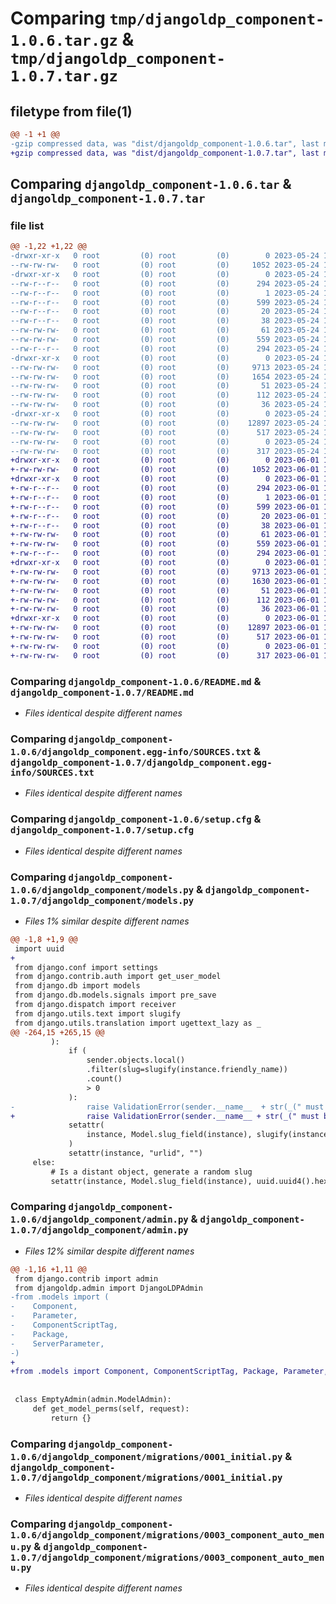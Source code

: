# Comparing `tmp/djangoldp_component-1.0.6.tar.gz` & `tmp/djangoldp_component-1.0.7.tar.gz`

## filetype from file(1)

```diff
@@ -1 +1 @@
-gzip compressed data, was "dist/djangoldp_component-1.0.6.tar", last modified: Wed May 24 10:29:13 2023, max compression
+gzip compressed data, was "dist/djangoldp_component-1.0.7.tar", last modified: Thu Jun  1 15:42:55 2023, max compression
```

## Comparing `djangoldp_component-1.0.6.tar` & `djangoldp_component-1.0.7.tar`

### file list

```diff
@@ -1,22 +1,22 @@
-drwxr-xr-x   0 root         (0) root         (0)        0 2023-05-24 10:29:13.000000 djangoldp_component-1.0.6/
--rw-rw-rw-   0 root         (0) root         (0)     1052 2023-05-24 10:28:53.000000 djangoldp_component-1.0.6/README.md
-drwxr-xr-x   0 root         (0) root         (0)        0 2023-05-24 10:29:13.000000 djangoldp_component-1.0.6/djangoldp_component.egg-info/
--rw-r--r--   0 root         (0) root         (0)      294 2023-05-24 10:29:13.000000 djangoldp_component-1.0.6/djangoldp_component.egg-info/PKG-INFO
--rw-r--r--   0 root         (0) root         (0)        1 2023-05-24 10:29:13.000000 djangoldp_component-1.0.6/djangoldp_component.egg-info/dependency_links.txt
--rw-r--r--   0 root         (0) root         (0)      599 2023-05-24 10:29:13.000000 djangoldp_component-1.0.6/djangoldp_component.egg-info/SOURCES.txt
--rw-r--r--   0 root         (0) root         (0)       20 2023-05-24 10:29:13.000000 djangoldp_component-1.0.6/djangoldp_component.egg-info/top_level.txt
--rw-r--r--   0 root         (0) root         (0)       38 2023-05-24 10:29:13.000000 djangoldp_component-1.0.6/djangoldp_component.egg-info/requires.txt
--rw-rw-rw-   0 root         (0) root         (0)       61 2023-05-24 10:28:53.000000 djangoldp_component-1.0.6/setup.py
--rw-rw-rw-   0 root         (0) root         (0)      559 2023-05-24 10:29:13.000000 djangoldp_component-1.0.6/setup.cfg
--rw-r--r--   0 root         (0) root         (0)      294 2023-05-24 10:29:13.000000 djangoldp_component-1.0.6/PKG-INFO
-drwxr-xr-x   0 root         (0) root         (0)        0 2023-05-24 10:29:13.000000 djangoldp_component-1.0.6/djangoldp_component/
--rw-rw-rw-   0 root         (0) root         (0)     9713 2023-05-24 10:28:53.000000 djangoldp_component-1.0.6/djangoldp_component/models.py
--rw-rw-rw-   0 root         (0) root         (0)     1654 2023-05-24 10:28:53.000000 djangoldp_component-1.0.6/djangoldp_component/admin.py
--rw-rw-rw-   0 root         (0) root         (0)       51 2023-05-24 10:29:11.000000 djangoldp_component-1.0.6/djangoldp_component/__init__.py
--rw-rw-rw-   0 root         (0) root         (0)      112 2023-05-24 10:28:53.000000 djangoldp_component-1.0.6/djangoldp_component/apps.py
--rw-rw-rw-   0 root         (0) root         (0)       36 2023-05-24 10:28:53.000000 djangoldp_component-1.0.6/djangoldp_component/settings.py
-drwxr-xr-x   0 root         (0) root         (0)        0 2023-05-24 10:29:13.000000 djangoldp_component-1.0.6/djangoldp_component/migrations/
--rw-rw-rw-   0 root         (0) root         (0)    12897 2023-05-24 10:28:53.000000 djangoldp_component-1.0.6/djangoldp_component/migrations/0001_initial.py
--rw-rw-rw-   0 root         (0) root         (0)      517 2023-05-24 10:28:53.000000 djangoldp_component-1.0.6/djangoldp_component/migrations/0003_component_auto_menu.py
--rw-rw-rw-   0 root         (0) root         (0)        0 2023-05-24 10:28:53.000000 djangoldp_component-1.0.6/djangoldp_component/migrations/__init__.py
--rw-rw-rw-   0 root         (0) root         (0)      317 2023-05-24 10:28:53.000000 djangoldp_component-1.0.6/djangoldp_component/migrations/0002_delete_dependency.py
+drwxr-xr-x   0 root         (0) root         (0)        0 2023-06-01 15:42:55.000000 djangoldp_component-1.0.7/
+-rw-rw-rw-   0 root         (0) root         (0)     1052 2023-06-01 15:42:38.000000 djangoldp_component-1.0.7/README.md
+drwxr-xr-x   0 root         (0) root         (0)        0 2023-06-01 15:42:55.000000 djangoldp_component-1.0.7/djangoldp_component.egg-info/
+-rw-r--r--   0 root         (0) root         (0)      294 2023-06-01 15:42:55.000000 djangoldp_component-1.0.7/djangoldp_component.egg-info/PKG-INFO
+-rw-r--r--   0 root         (0) root         (0)        1 2023-06-01 15:42:55.000000 djangoldp_component-1.0.7/djangoldp_component.egg-info/dependency_links.txt
+-rw-r--r--   0 root         (0) root         (0)      599 2023-06-01 15:42:55.000000 djangoldp_component-1.0.7/djangoldp_component.egg-info/SOURCES.txt
+-rw-r--r--   0 root         (0) root         (0)       20 2023-06-01 15:42:55.000000 djangoldp_component-1.0.7/djangoldp_component.egg-info/top_level.txt
+-rw-r--r--   0 root         (0) root         (0)       38 2023-06-01 15:42:55.000000 djangoldp_component-1.0.7/djangoldp_component.egg-info/requires.txt
+-rw-rw-rw-   0 root         (0) root         (0)       61 2023-06-01 15:42:38.000000 djangoldp_component-1.0.7/setup.py
+-rw-rw-rw-   0 root         (0) root         (0)      559 2023-06-01 15:42:55.000000 djangoldp_component-1.0.7/setup.cfg
+-rw-r--r--   0 root         (0) root         (0)      294 2023-06-01 15:42:55.000000 djangoldp_component-1.0.7/PKG-INFO
+drwxr-xr-x   0 root         (0) root         (0)        0 2023-06-01 15:42:55.000000 djangoldp_component-1.0.7/djangoldp_component/
+-rw-rw-rw-   0 root         (0) root         (0)     9713 2023-06-01 15:42:38.000000 djangoldp_component-1.0.7/djangoldp_component/models.py
+-rw-rw-rw-   0 root         (0) root         (0)     1630 2023-06-01 15:42:38.000000 djangoldp_component-1.0.7/djangoldp_component/admin.py
+-rw-rw-rw-   0 root         (0) root         (0)       51 2023-06-01 15:42:53.000000 djangoldp_component-1.0.7/djangoldp_component/__init__.py
+-rw-rw-rw-   0 root         (0) root         (0)      112 2023-06-01 15:42:38.000000 djangoldp_component-1.0.7/djangoldp_component/apps.py
+-rw-rw-rw-   0 root         (0) root         (0)       36 2023-06-01 15:42:38.000000 djangoldp_component-1.0.7/djangoldp_component/settings.py
+drwxr-xr-x   0 root         (0) root         (0)        0 2023-06-01 15:42:55.000000 djangoldp_component-1.0.7/djangoldp_component/migrations/
+-rw-rw-rw-   0 root         (0) root         (0)    12897 2023-06-01 15:42:38.000000 djangoldp_component-1.0.7/djangoldp_component/migrations/0001_initial.py
+-rw-rw-rw-   0 root         (0) root         (0)      517 2023-06-01 15:42:38.000000 djangoldp_component-1.0.7/djangoldp_component/migrations/0003_component_auto_menu.py
+-rw-rw-rw-   0 root         (0) root         (0)        0 2023-06-01 15:42:38.000000 djangoldp_component-1.0.7/djangoldp_component/migrations/__init__.py
+-rw-rw-rw-   0 root         (0) root         (0)      317 2023-06-01 15:42:38.000000 djangoldp_component-1.0.7/djangoldp_component/migrations/0002_delete_dependency.py
```

### Comparing `djangoldp_component-1.0.6/README.md` & `djangoldp_component-1.0.7/README.md`

 * *Files identical despite different names*

### Comparing `djangoldp_component-1.0.6/djangoldp_component.egg-info/SOURCES.txt` & `djangoldp_component-1.0.7/djangoldp_component.egg-info/SOURCES.txt`

 * *Files identical despite different names*

### Comparing `djangoldp_component-1.0.6/setup.cfg` & `djangoldp_component-1.0.7/setup.cfg`

 * *Files identical despite different names*

### Comparing `djangoldp_component-1.0.6/djangoldp_component/models.py` & `djangoldp_component-1.0.7/djangoldp_component/models.py`

 * *Files 1% similar despite different names*

```diff
@@ -1,8 +1,9 @@
 import uuid
+
 from django.conf import settings
 from django.contrib.auth import get_user_model
 from django.db import models
 from django.db.models.signals import pre_save
 from django.dispatch import receiver
 from django.utils.text import slugify
 from django.utils.translation import ugettext_lazy as _
@@ -264,15 +265,15 @@
         ):
             if (
                 sender.objects.local()
                 .filter(slug=slugify(instance.friendly_name))
                 .count()
                 > 0
             ):
-                raise ValidationError(sender.__name__  + str(_(" must be unique")))
+                raise ValidationError(sender.__name__ + str(_(" must be unique")))
             setattr(
                 instance, Model.slug_field(instance), slugify(instance.friendly_name)
             )
             setattr(instance, "urlid", "")
     else:
         # Is a distant object, generate a random slug
         setattr(instance, Model.slug_field(instance), uuid.uuid4().hex.upper()[0:8])
```

### Comparing `djangoldp_component-1.0.6/djangoldp_component/admin.py` & `djangoldp_component-1.0.7/djangoldp_component/admin.py`

 * *Files 12% similar despite different names*

```diff
@@ -1,16 +1,11 @@
 from django.contrib import admin
 from djangoldp.admin import DjangoLDPAdmin
-from .models import (
-    Component,
-    Parameter,
-    ComponentScriptTag,
-    Package,
-    ServerParameter,
-)
+
+from .models import Component, ComponentScriptTag, Package, Parameter, ServerParameter
 
 
 class EmptyAdmin(admin.ModelAdmin):
     def get_model_perms(self, request):
         return {}
```

### Comparing `djangoldp_component-1.0.6/djangoldp_component/migrations/0001_initial.py` & `djangoldp_component-1.0.7/djangoldp_component/migrations/0001_initial.py`

 * *Files identical despite different names*

### Comparing `djangoldp_component-1.0.6/djangoldp_component/migrations/0003_component_auto_menu.py` & `djangoldp_component-1.0.7/djangoldp_component/migrations/0003_component_auto_menu.py`

 * *Files identical despite different names*

